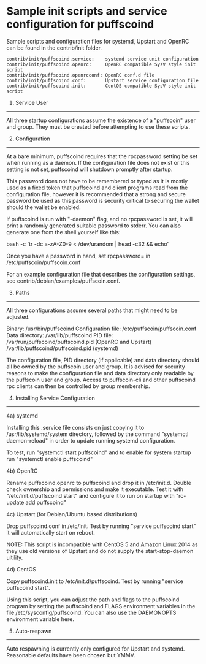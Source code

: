 Sample init scripts and service configuration for puffscoind
==========================================================

Sample scripts and configuration files for systemd, Upstart and OpenRC
can be found in the contrib/init folder.

    contrib/init/puffscoind.service:    systemd service unit configuration
    contrib/init/puffscoind.openrc:     OpenRC compatible SysV style init script
    contrib/init/puffscoind.openrcconf: OpenRC conf.d file
    contrib/init/puffscoind.conf:       Upstart service configuration file
    contrib/init/puffscoind.init:       CentOS compatible SysV style init script

1. Service User
---------------------------------

All three startup configurations assume the existence of a "puffscoin" user
and group.  They must be created before attempting to use these scripts.

2. Configuration
---------------------------------

At a bare minimum, puffscoind requires that the rpcpassword setting be set
when running as a daemon.  If the configuration file does not exist or this
setting is not set, puffscoind will shutdown promptly after startup.

This password does not have to be remembered or typed as it is mostly used
as a fixed token that puffscoind and client programs read from the configuration
file, however it is recommended that a strong and secure password be used
as this password is security critical to securing the wallet should the
wallet be enabled.

If puffscoind is run with "-daemon" flag, and no rpcpassword is set, it will
print a randomly generated suitable password to stderr.  You can also
generate one from the shell yourself like this:

bash -c 'tr -dc a-zA-Z0-9 < /dev/urandom | head -c32 && echo'

Once you have a password in hand, set rpcpassword= in /etc/puffscoin/puffscoin.conf

For an example configuration file that describes the configuration settings,
see contrib/debian/examples/puffscoin.conf.

3. Paths
---------------------------------

All three configurations assume several paths that might need to be adjusted.

Binary:              /usr/bin/puffscoind
Configuration file:  /etc/puffscoin/puffscoin.conf
Data directory:      /var/lib/puffscoind
PID file:            /var/run/puffscoind/puffscoind.pid (OpenRC and Upstart)
                     /var/lib/puffscoind/puffscoind.pid (systemd)

The configuration file, PID directory (if applicable) and data directory
should all be owned by the puffscoin user and group.  It is advised for security
reasons to make the configuration file and data directory only readable by the
puffscoin user and group.  Access to puffscoin-cli and other puffscoind rpc clients
can then be controlled by group membership.

4. Installing Service Configuration
-----------------------------------

4a) systemd

Installing this .service file consists on just copying it to
/usr/lib/systemd/system directory, followed by the command
"systemctl daemon-reload" in order to update running systemd configuration.

To test, run "systemctl start puffscoind" and to enable for system startup run
"systemctl enable puffscoind"

4b) OpenRC

Rename puffscoind.openrc to puffscoind and drop it in /etc/init.d.  Double
check ownership and permissions and make it executable.  Test it with
"/etc/init.d/puffscoind start" and configure it to run on startup with
"rc-update add puffscoind"

4c) Upstart (for Debian/Ubuntu based distributions)

Drop puffscoind.conf in /etc/init.  Test by running "service puffscoind start"
it will automatically start on reboot.

NOTE: This script is incompatible with CentOS 5 and Amazon Linux 2014 as they
use old versions of Upstart and do not supply the start-stop-daemon uitility.

4d) CentOS

Copy puffscoind.init to /etc/init.d/puffscoind. Test by running "service puffscoind start".

Using this script, you can adjust the path and flags to the puffscoind program by
setting the puffscoind and FLAGS environment variables in the file
/etc/sysconfig/puffscoind. You can also use the DAEMONOPTS environment variable here.

5. Auto-respawn
-----------------------------------

Auto respawning is currently only configured for Upstart and systemd.
Reasonable defaults have been chosen but YMMV.
